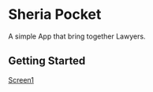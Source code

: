 # Sheria Pocket

A simple App that bring together Lawyers.

## Getting Started

[Screen1](design/screen1.png)
